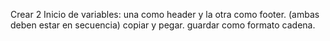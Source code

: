 Crear  2 Inicio de variables: una como header y la otra como footer. (ambas deben estar en secuencia)
copiar y pegar.
guardar como formato cadena.
